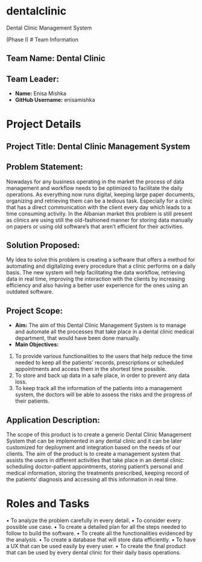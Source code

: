 # dentalclinic
Dental Clinic Management System

(Phase I) # Team Information
## Team Name: Dental Clinic

## Team Leader:
- **Name:** Enisa Mishka
- **GitHub Username:** enisamishka

# Project Details

## Project Title: Dental Clinic Management System

## Problem Statement:
Nowadays for any business operating in the market the process of data management and workflow needs to be optimized to facilitate the daily operations. As everything now runs digital, keeping large paper documents, organizing and retrieving them can be a tedious task. Especially for a clinic that has a direct communication with the client every day which leads to a time consuming activity. In the Albanian market this problem is still present as clinics are using still the old-fashioned manner for storing data manually on papers or using old software’s that aren’t efficient for their activities. 

## Solution Proposed:
My idea to solve this problem is creating a software that offers a method for automating and digitalizing every procedure that a clinic performs on a daily basis. The new system will help facilitating the data workflow, retrieving data in real time, improving the interaction with the clients by increasing efficiency and also having a better user experience for the ones using an outdated software.


## Project Scope:
- **Aim:** The aim of this Dental Clinic Management System is to manage and automate all the processes that take place in a dental clinic medical department, that would have been done manually. 
- **Main Objectives:**
1.	To provide various functionalities to the users that help reduce the time needed to keep all the patients’ records, prescriptions or scheduled appointments and access them in the shortest time possible. 
2.	To store and back up data in a safe place, in order to prevent any data loss. 
3.	To keep track all the information of the patients into a management system, the doctors will be able to assess the risks and the progress of their patients.


## Application Description:
The scope of this product is to create a generic Dental Clinic Management System that can be implemented in any dental clinic and it can be later customized for deployment and integration based on the needs of our clients. The aim of the product is to create a management system that assists the users in different activities that take place in an dental clinic: scheduling doctor-patient appointments, storing patient’s personal and medical information, storing the treatments prescribed, keeping record of the patients’ diagnosis and accessing all this information in real time.

# Roles and Tasks 
•	To analyze the problem carefully in every detail.
•	To consider every possible use case.
•	To create a detailed plan for all the steps needed to follow to build the software.
•	To create all the functionalities evidenced by the analysis.
•	To create a database that will store data efficiently.
•	To have a UX that can be used easily by every user. 
•	To create the final product that can be used by every dental clinic for their daily basis operations.
